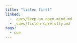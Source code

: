 ```yaml
---
title: "listen first"
linked:
  - _cues/keep-an-open-mind.md
  - _cues/listen-carefully.md
tags:
  - cue
---
```


